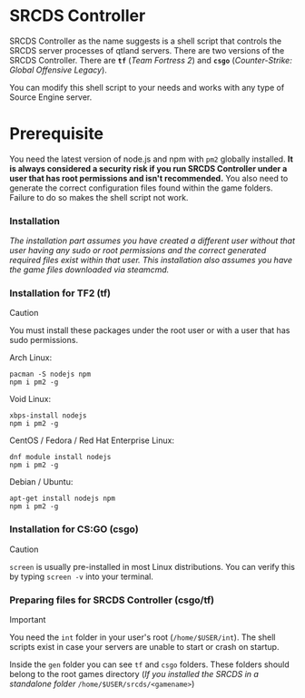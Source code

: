 # SRCDS Controller
SRCDS Controller as the name suggests is a shell script that controls the SRCDS server processes of qtland servers. There are two versions of the SRCDS Controller. There are **`tf`** (*Team Fortress 2*) and **`csgo`** (*Counter-Strike: Global Offensive Legacy*).

You can modify this shell script to your needs and works with any type of Source Engine server.


# Prerequisite
You need the latest version of node.js and npm with `pm2` globally installed. **It is always considered a security risk if you run SRCDS Controller under a user that has root permissions and isn't recommended.**
You also need to generate the correct configuration files found within the game folders. Failure to do so makes the shell script not work.

### Installation
*The installation part assumes you have created a different user without that user having any sudo or root permissions and the correct generated required files exist within that user.*
*This installation also assumes you have the game files downloaded via steamcmd.*

### Installation for TF2 (tf)
> [!CAUTION]
> You must install these packages under the root user or with a user that has sudo permissions.

Arch Linux:
```
pacman -S nodejs npm
npm i pm2 -g
```

Void Linux:
```
xbps-install nodejs
npm i pm2 -g
```

CentOS / Fedora / Red Hat Enterprise Linux:
```
dnf module install nodejs
npm i pm2 -g
```

Debian / Ubuntu:
```
apt-get install nodejs npm
npm i pm2 -g
```

### Installation for CS:GO (csgo)
> [!CAUTION]
> `screen` is usually pre-installed in most Linux distributions. You can verify this by typing `screen -v` into your terminal.

### Preparing files for SRCDS Controller (csgo/tf)
> [!IMPORTANT]
> You need the `int` folder in your user's root (`/home/$USER/int`).  The shell scripts exist in case your servers are unable to start or crash on startup.

Inside the `gen` folder you can see `tf` and `csgo` folders. These folders should belong to the root games directory (*If you installed the SRCDS in a standalone folder* `/home/$USER/srcds/<gamename>`)

